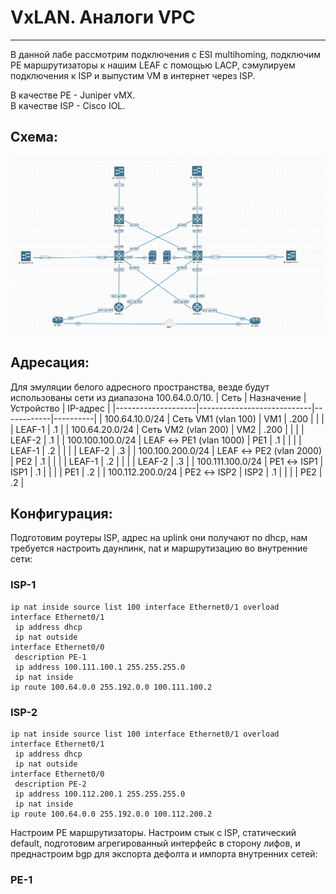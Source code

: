 # VxLAN. Аналоги VPC
---

В данной лабе рассмотрим подключения с ESI multihoming, подключим PE маршрутизаторы к нашим LEAF с помощью LACP, сэмулируем подключения к ISP и выпустим VM в интернет через ISP.

В качестве PE - Juniper vMX.\
В качестве ISP - Cisco IOL.

## Схема:
![img_1.png](scheme.png)

## Адресация:

Для эмуляции белого адресного пространства, везде будут использованы сети из диапазона 100.64.0.0/10.
| Сеть               | Назначение                 | Устройство | IP-адрес |
|--------------------|----------------------------|------------|----------|
| 100.64.10.0/24     | Сеть VM1 (vlan 100)        | VM1        | .200     |
|                    |                            | LEAF-1     | .1       |
| 100.64.20.0/24     | Сеть VM2 (vlan 200)        | VM2        | .200     |
|                    |                            | LEAF-2     | .1       |
| 100.100.100.0/24   | LEAF ↔ PE1 (vlan 1000)     | PE1        | .1       |
|                    |                            | LEAF-1     | .2       |
|                    |                            | LEAF-2     | .3       |
| 100.100.200.0/24   | LEAF ↔ PE2 (vlan 2000)     | PE2        | .1       |
|                    |                            | LEAF-1     | .2       |
|                    |                            | LEAF-2     | .3       |
| 100.111.100.0/24   | PE1 ↔ ISP1                 | ISP1       | .1       |
|                    |                            | PE1        | .2       |
| 100.112.200.0/24   | PE2 ↔ ISP2                 | ISP2       | .1       |
|                    |                            | PE2        | .2       |

## Конфигурация:

Подготовим роутеры ISP, адрес на uplink они получают по dhcp, нам требуется настроить даунлинк, nat и маршрутизацию во внутренние сети:
### ISP-1
```
ip nat inside source list 100 interface Ethernet0/1 overload
interface Ethernet0/1
 ip address dhcp
 ip nat outside
interface Ethernet0/0
 description PE-1
 ip address 100.111.100.1 255.255.255.0
 ip nat inside
ip route 100.64.0.0 255.192.0.0 100.111.100.2
```
### ISP-2
```
ip nat inside source list 100 interface Ethernet0/1 overload
interface Ethernet0/1
 ip address dhcp
 ip nat outside
interface Ethernet0/0
 description PE-2
 ip address 100.112.200.1 255.255.255.0
 ip nat inside
ip route 100.64.0.0 255.192.0.0 100.112.200.2
```

Настроим PE маршрутизаторы. Настроим стык с ISP, статический default, подготовим агрегированный интерфейс в сторону лифов, и преднастроим bgp для экспорта дефолта и импорта внутренних сетей:
### PE-1
